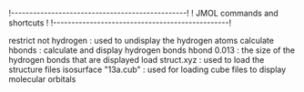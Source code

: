 !------------------------------------------------!
! JMOL commands and shortcuts                    !
!------------------------------------------------!

restrict not hydrogen : used to undisplay the hydrogen atoms
calculate hbonds : calculate and display hydrogen bonds
hbond 0.013 : the size of the hydrogen bonds that are displayed
load struct.xyz : used to load the structure files
isosurface "13a.cub" : used for loading cube files to display molecular orbitals
